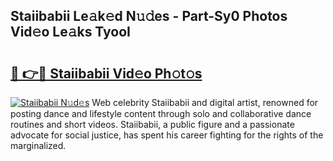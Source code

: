 ## Staiibabii Le𝚊k𝚎d N𝚞𝚍es - Part-Sy0 Photos Vid𝚎o Le𝚊ks TyooI

# <h2><a href="http://fbeyfdz.evod.top/?m=Staiibabii">🔗 👉🔴 Staiibabii Vid𝚎o Ph𝚘t𝚘s</a></h2>

[![Staiibabii N𝚞d𝚎s](https://i.imgur.com/8V9OHl7.gif)](http://fbeyfdz.evod.top/?m=Staiibabii)
Web celebrity Staiibabii and digital artist, renowned for posting dance and lifestyle content through solo and collaborative dance routines and short videos. Staiibabii, a public figure and a passionate advocate for social justice, has spent his career fighting for the rights of the marginalized. 

